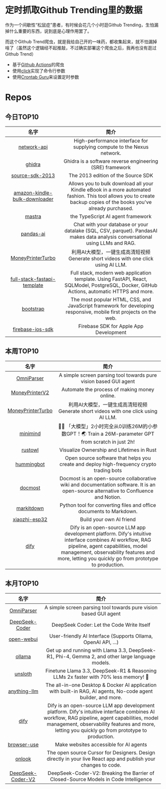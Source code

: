 # 定时抓取Github Trending里的数据

作为一个间歇性“松鼠症”患者，有时候会花几个小时逛Github Trending，生怕漏掉什么重要的东西，说到底是心理作用罢了。

而这个Github Trend爬虫，就是我给自己开的一味药，都收集起来，就不怕漏掉啥了（虽然这个逻辑经不起推敲，不过确实部署这个爬虫之后，我再也没有逛过Github Trend）

* 基于[Github Actions](https://docs.github.com/en/actions)的爬虫
* 使用[click](https://github.com/pallets/click)实现了命令行参数
* 使用[Crontab Guru](https://crontab.guru/)来设置定时参数

# Repos
## 今日TOP10 
<!-- START OF DAILY_TOP10_REPOS -->
| 名字 | 简介 |
| :----: | :----: |
| [network-api](https://github.com/nexus-xyz/network-api) | High-performance interface for supplying compute to the Nexus network. |
| [ghidra](https://github.com/NationalSecurityAgency/ghidra) | Ghidra is a software reverse engineering (SRE) framework |
| [source-sdk-2013](https://github.com/ValveSoftware/source-sdk-2013) | The 2013 edition of the Source SDK |
| [amazon-kindle-bulk-downloader](https://github.com/treetrum/amazon-kindle-bulk-downloader) | Allows you to bulk download all your Kindle eBook in a more automated fashion. This tool allows you to create backup copies of the books you've already purchased. |
| [mastra](https://github.com/mastra-ai/mastra) | the TypeScript AI agent framework |
| [pandas-ai](https://github.com/sinaptik-ai/pandas-ai) | Chat with your database or your datalake (SQL, CSV, parquet). PandasAI makes data analysis conversational using LLMs and RAG. |
| [MoneyPrinterTurbo](https://github.com/harry0703/MoneyPrinterTurbo) | 利用AI大模型，一键生成高清短视频 Generate short videos with one click using AI LLM. |
| [full-stack-fastapi-template](https://github.com/fastapi/full-stack-fastapi-template) | Full stack, modern web application template. Using FastAPI, React, SQLModel, PostgreSQL, Docker, GitHub Actions, automatic HTTPS and more. |
| [bootstrap](https://github.com/twbs/bootstrap) | The most popular HTML, CSS, and JavaScript framework for developing responsive, mobile first projects on the web. |
| [firebase-ios-sdk](https://github.com/firebase/firebase-ios-sdk) | Firebase SDK for Apple App Development |
<!-- END OF DAILY_TOP10_REPOS -->

## 本周TOP10
<!-- START OF WEEKLY_TOP10_REPOS -->
| 名字 | 简介 |
| :----: | :----: |
| [OmniParser](https://github.com/microsoft/OmniParser) | A simple screen parsing tool towards pure vision based GUI agent |
| [MoneyPrinterV2](https://github.com/FujiwaraChoki/MoneyPrinterV2) | Automate the process of making money online. |
| [MoneyPrinterTurbo](https://github.com/harry0703/MoneyPrinterTurbo) | 利用AI大模型，一键生成高清短视频 Generate short videos with one click using AI LLM. |
| [minimind](https://github.com/jingyaogong/minimind) | 🚀🚀 「大模型」2小时完全从0训练26M的小参数GPT！🌏 Train a 26M-parameter GPT from scratch in just 2h! |
| [rustowl](https://github.com/cordx56/rustowl) | Visualize Ownership and Lifetimes in Rust |
| [hummingbot](https://github.com/hummingbot/hummingbot) | Open source software that helps you create and deploy high-frequency crypto trading bots |
| [docmost](https://github.com/docmost/docmost) | Docmost is an open-source collaborative wiki and documentation software. It is an open-source alternative to Confluence and Notion. |
| [markitdown](https://github.com/microsoft/markitdown) | Python tool for converting files and office documents to Markdown. |
| [xiaozhi-esp32](https://github.com/78/xiaozhi-esp32) | Build your own AI friend |
| [dify](https://github.com/langgenius/dify) | Dify is an open-source LLM app development platform. Dify's intuitive interface combines AI workflow, RAG pipeline, agent capabilities, model management, observability features and more, letting you quickly go from prototype to production. |
<!-- END OF WEEKLY_TOP10_REPOS -->

## 本月TOP10
<!-- START OF MONTHLY_TOP10_REPOS -->
| 名字 | 简介 |
| :----: | :----: |
| [OmniParser](https://github.com/microsoft/OmniParser) | A simple screen parsing tool towards pure vision based GUI agent |
| [DeepSeek-Coder](https://github.com/deepseek-ai/DeepSeek-Coder) | DeepSeek Coder: Let the Code Write Itself |
| [open-webui](https://github.com/open-webui/open-webui) | User-friendly AI Interface (Supports Ollama, OpenAI API, ...) |
| [ollama](https://github.com/ollama/ollama) | Get up and running with Llama 3.3, DeepSeek-R1, Phi-4, Gemma 2, and other large language models. |
| [unsloth](https://github.com/unslothai/unsloth) | Finetune Llama 3.3, DeepSeek-R1 & Reasoning LLMs 2x faster with 70% less memory! 🦥 |
| [anything-llm](https://github.com/Mintplex-Labs/anything-llm) | The all-in-one Desktop & Docker AI application with built-in RAG, AI agents, No-code agent builder, and more. |
| [dify](https://github.com/langgenius/dify) | Dify is an open-source LLM app development platform. Dify's intuitive interface combines AI workflow, RAG pipeline, agent capabilities, model management, observability features and more, letting you quickly go from prototype to production. |
| [browser-use](https://github.com/browser-use/browser-use) | Make websites accessible for AI agents |
| [onlook](https://github.com/onlook-dev/onlook) | The open source Cursor for Designers. Design directly in your live React app and publish your changes to code. |
| [DeepSeek-Coder-V2](https://github.com/deepseek-ai/DeepSeek-Coder-V2) | DeepSeek-Coder-V2: Breaking the Barrier of Closed-Source Models in Code Intelligence |
<!-- END OF MONTHLY_TOP10_REPOS -->

